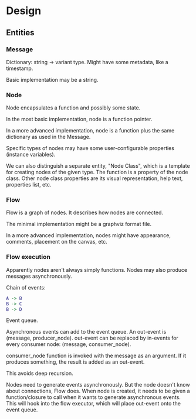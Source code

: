 # Design

## Entities

### Message

Dictionary: string -> variant type.
Might have some metadata, like a timestamp.

Basic implementation may be a string.

### Node

Node encapsulates a function and possibly some state.

In the most basic implementation, node is a function pointer.

In a more advanced implementation, node is a function plus the same dictionary as used in the Message.

Specific types of nodes may have some user-configurable properties (instance variables).

We can also distinguish a separate entity, "Node Class", which is a template for creating nodes of the given type. The function is a property of the node class. Other node class properties are its visual representation, help text, properties list, etc.

### Flow

Flow is a graph of nodes. It describes how nodes are connected.

The minimal implementation might be a graphviz format file.

In a more advanced implementation, nodes might have appearance, comments, placement on the canvas, etc.

### Flow execution

Apparently nodes aren't always simply functions. Nodes may also produce messages asynchronously.

Chain of events:

```dot
A -> B
B -> C
B -> D
```

Event queue.

Asynchronous events can add to the event queue.
An out-event is (message, producer_node).
out-event can be replaced by in-events for every consumer node:
(message, consumer_node).

consumer_node function is invoked with the message as an argument. If it produces something, the result is added as an out-event.

This avoids deep recursion.

Nodes need to generate events asynchronously. But the node doesn't know about connections, Flow does. When node is created, it needs to be given a function/closure to call when it wants to generate asynchronous events. This will hook into the flow executor, which will place out-event onto the event queue.